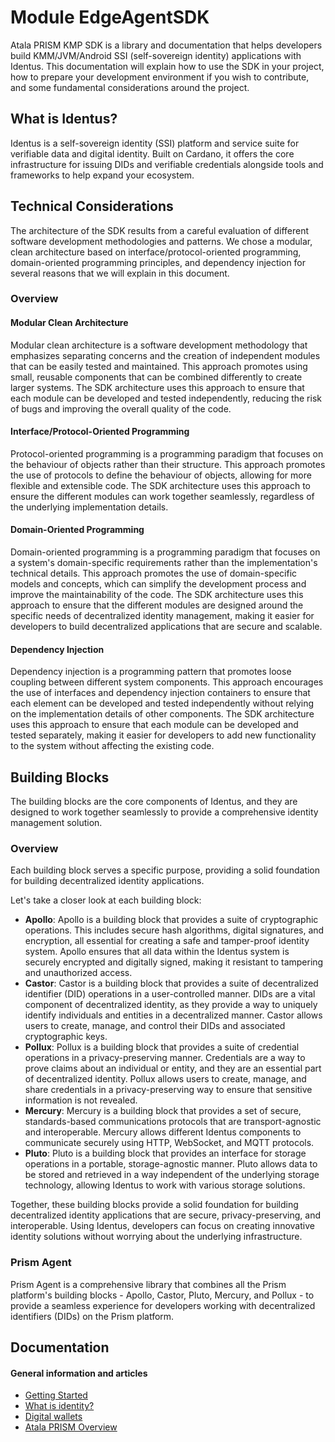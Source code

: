 # Module EdgeAgentSDK

Atala PRISM KMP SDK is a library and documentation that helps developers build KMM/JVM/Android SSI (self-sovereign
identity) applications with Identus. This documentation will explain how to use the SDK in your project, how to
prepare your development environment if you wish to contribute, and some fundamental considerations around the project.

## What is Identus?

Identus is a self-sovereign identity (SSI) platform and service suite for verifiable data and digital identity.
Built on Cardano, it offers the core infrastructure for issuing DIDs and verifiable credentials alongside tools and
frameworks to help expand your ecosystem.

## Technical Considerations

The architecture of the SDK results from a careful evaluation of different software development methodologies and
patterns. We chose a modular, clean architecture based on interface/protocol-oriented programming, domain-oriented
programming principles, and dependency injection for several reasons that we will explain in this document.

### Overview

#### Modular Clean Architecture

Modular clean architecture is a software development methodology that emphasizes separating concerns and the creation of
independent modules that can be easily tested and maintained. This approach promotes using small, reusable components
that can be combined differently to create larger systems. The SDK architecture uses this approach to ensure that each
module can be developed and tested independently, reducing the risk of bugs and improving the overall quality of the
code.

#### Interface/Protocol-Oriented Programming

Protocol-oriented programming is a programming paradigm that focuses on the behaviour of objects rather than their
structure. This approach promotes the use of protocols to define the behaviour of objects, allowing for more flexible
and extensible code. The SDK architecture uses this approach to ensure the different modules can work together
seamlessly, regardless of the underlying implementation details.

#### Domain-Oriented Programming

Domain-oriented programming is a programming paradigm that focuses on a system's domain-specific requirements rather
than the implementation's technical details. This approach promotes the use of domain-specific models and concepts,
which can simplify the development process and improve the maintainability of the code. The SDK architecture uses this
approach to ensure that the different modules are designed around the specific needs of decentralized identity
management, making it easier for developers to build decentralized applications that are secure and scalable.

#### Dependency Injection

Dependency injection is a programming pattern that promotes loose coupling between different system components. This
approach encourages the use of interfaces and dependency injection containers to ensure that each element can be
developed and tested independently without relying on the implementation details of other components. The SDK
architecture uses this approach to ensure that each module can be developed and tested separately, making it easier for
developers to add new functionality to the system without affecting the existing code.

## Building Blocks

The building blocks are the core components of Identus, and they are designed to work together seamlessly to provide
a comprehensive identity management solution.

### Overview

Each building block serves a specific purpose, providing a solid foundation for building decentralized identity
applications.

Let's take a closer look at each building block:

- **Apollo**: Apollo is a building block that provides a suite of cryptographic operations. This includes secure hash
  algorithms, digital signatures, and encryption, all essential for creating a safe and tamper-proof identity system.
  Apollo ensures that all data within the Identus system is securely encrypted and digitally signed, making it
  resistant to tampering and unauthorized access.
- **Castor**: Castor is a building block that provides a suite of decentralized identifier (DID) operations in a
  user-controlled manner. DIDs are a vital component of decentralized identity, as they provide a way to uniquely
  identify individuals and entities in a decentralized manner. Castor allows users to create, manage, and control their
  DIDs and associated cryptographic keys.
- **Pollux**: Pollux is a building block that provides a suite of credential operations in a privacy-preserving manner.
  Credentials are a way to prove claims about an individual or entity, and they are an essential part of decentralized
  identity. Pollux allows users to create, manage, and share credentials in a privacy-preserving way to ensure that
  sensitive information is not revealed.
- **Mercury**: Mercury is a building block that provides a set of secure, standards-based communications protocols that
  are transport-agnostic and interoperable. Mercury allows different Identus components to communicate securely
  using HTTP, WebSocket, and MQTT protocols.
- **Pluto**: Pluto is a building block that provides an interface for storage operations in a portable, storage-agnostic
  manner. Pluto allows data to be stored and retrieved in a way independent of the underlying storage technology,
  allowing Identus to work with various storage solutions.

Together, these building blocks provide a solid foundation for building decentralized identity applications that are
secure, privacy-preserving, and interoperable. Using Identus, developers can focus on creating innovative identity
solutions without worrying about the underlying infrastructure.

### Prism Agent

Prism Agent is a comprehensive library that combines all the Prism platform's building blocks - Apollo, Castor, Pluto,
Mercury, and Pollux - to provide a seamless experience for developers working with decentralized identifiers (DIDs) on
the Prism platform.

## Documentation

#### General information and articles

- [Getting Started](https://docs.atalaprism.io/docs/getting-started)
- [What is identity?](https://docs.atalaprism.io/docs/concepts/what-is-identity)
- [Digital wallets](https://docs.atalaprism.io/docs/concepts/digital-wallets)
- [Atala PRISM Overview](https://docs.atalaprism.io/docs/atala-prism/overview)

